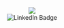<div id="header" align="center">
  <img src="https://media.giphy.com/media/gjrYDwbjnK8x36xZIO/giphy.gif" />
<div id="badges">
  <img src="https://img.shields.io/badge/LinkedIn-blue?style=for-the-badge&logo=linkedin&logoColor=white" alt="LinkedIn Badge"/>
</div>
</div>
